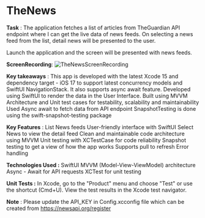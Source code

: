 # TheNews

**Task** :
The application fetches a list of articles from TheGuardian API endpoint where I can get the live data of news feeds. On selecting a news feed from the list, detail news will be presented to the user.

Launch the application and the screen will be presented with news feeds.

**ScreenRecording**:
![TheNewsScreenRecording](https://github.com/NeethaAswin/TheNews/assets/42341774/77653f48-2744-45aa-b5e3-dc7a8c327e04)


**Key takeaways** :
This app is developed with the latest Xcode 15 and dependency target - iOS 17 to support latest concurrency models and SwiftUI NavigationStack. It also supports async await feature. Developed using SwiftUI to render the data in the User Interface.
Built using MVVM Architecture and Unit test cases for testability, scalability and maintainability
Used Async await to fetch data from API endpoint
SnapshotTesting is done using the swift-snapshot-testing package

**Key Features** :
List News feeds
User-friendly interface with SwiftUI
Select News to view the detail feed
Clean and maintainable code architecture using MVVM
Unit testing with XCTestCase for code reliability
Snapshot testing to get a view of how the app works
Supports pull to refresh
Error handling

**Technologies Used :**
SwiftUI
MVVM (Model-View-ViewModel) architecture
Async - Await for API requests
XCTest for unit testing

**Unit Tests :**
In Xcode, go to the "Product" menu and choose "Test" or use the shortcut (Cmd+U). View the test results in the Xcode test navigator.

**Note** :
Please update the API_KEY in Config.xcconfig file which can be created from https://newsapi.org/register
